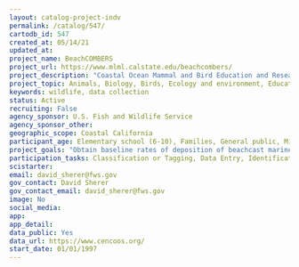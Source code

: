 ```yaml
---
layout: catalog-project-indv
permalink: /catalog/547/
cartodb_id: 547
created_at: 05/14/21
updated_at: 
project_name: BeachCOMBERS
project_url: https://www.mlml.calstate.edu/beachcombers/
project_description: "Coastal Ocean Mammal and Bird Education and Research Surveys (BeachCOMBERS) is a community (citizen) science project managed by the Ventura Office of the U.S. Fish and Wildlife Service in collaboration with the Moss Landing Marine Lab, the California Department of Fish and Wildlife, and others. Volunteers conduct monthly surveys of California beaches from Santa Cruz to San Diego, and collect information on carcass and oil deposition."
project_topic: Animals, Biology, Birds, Ecology and environment, Education, Nature and outdoors, Ocean/water and marine
keywords: wildlife, data collection
status: Active
recruiting: False
agency_sponsor: U.S. Fish and Wildlife Service 
agency_sponsor_other: 
geographic_scope: Coastal California
participant_age: Elementary school (6-10), Families, General public, Middle school (11-13), Targeted group, Youth/teen (up to 17)
project_goals: "Obtain baseline rates of deposition of beachcast marine bird and mammal carcasses to: assess causes of mortality, and inform resource management agencies of mortality events; build a network of interacting volunteers, scientists, and resource managers; and disseminate information to the public and educational institutions."
participation_tasks: Classification or Tagging, Data Entry, Identification, Measurement, Observation, Photography, Specimen/Sample Collection
scistarter: 
email: david_sherer@fws.gov
gov_contact: David Sherer
gov_contact_email: david_sherer@fws.gov
image: No
social_media: 
app: 
app_detail: 
data_public: Yes
data_url: https://www.cencoos.org/
start_date: 01/01/1997
---
```


